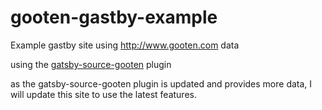 # gooten-gastby-example

Example gastby site using http://www.gooten.com data


using the [gatsby-source-gooten](https://github.com/mrhut10/gatsby-source-gooten) plugin


as the gatsby-source-gooten plugin is updated and provides more data, I will update this site to use the latest features.